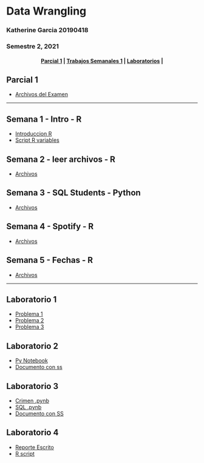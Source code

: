 # Data Wrangling 
### Katherine Garcia 20190418
### Semestre 2, 2021

<div align="center">
  <h4>
    <a href="#parcial-1">Parcial 1</a> |
    <a href="#semana-1---intro---r">Trabajos Semanales 1</a> |
    <a href="#laboratorio-1">Laboratorios</a> |
  </h4>
</div>

## Parcial 1
- [Archivos del Examen](https://github.com/katherineggs/dataWrangling/tree/main/parcial1)

---------------------------

## Semana 1 - Intro - R
- [Introduccion R](https://github.com/katherineggs/dataWrangling/tree/main/Laboratorio1)
- [Script R variables](https://github.com/katherineggs/dataWrangling/blob/main/Laboratorio1/Variables.R)

## Semana 2 - leer archivos - R
- [Archivos](https://github.com/katherineggs/dataWrangling/tree/main/Semana2)

## Semana 3 - SQL Students - Python
- [Archivos](https://github.com/katherineggs/dataWrangling/tree/main/Semana3_Joins_Subqueries)

## Semana 4 - Spotify - R
- [Archivos](https://github.com/katherineggs/dataWrangling/tree/main/Semana4Spotify)

## Semana 5 - Fechas - R
- [Archivos](https://github.com/katherineggs/dataWrangling/tree/main/Semana5fechas)

---------------------------------

## Laboratorio 1
- [Problema 1](https://github.com/katherineggs/dataWrangling/tree/main/Laboratorio1/Problema%201)
- [Problema 2](https://github.com/katherineggs/dataWrangling/tree/main/Laboratorio1/Problema%202)
- [Problema 3](https://github.com/katherineggs/dataWrangling/tree/main/Laboratorio1/Problema%203)

## Laboratorio 2
- [Py Notebook](https://github.com/katherineggs/dataWrangling/blob/main/Laboratorio2/SQL%20lab2.ipynb)
- [Documento con ss](https://github.com/katherineggs/dataWrangling/blob/main/Laboratorio2/PreguntasLaboratorio2SQLBasics.docx)

## Laboratorio 3
- [Crimen .pynb](https://github.com/katherineggs/dataWrangling/blob/main/Laboratorio3/CrimeSolving.ipynb)
- [SQL .pynb](https://github.com/katherineggs/dataWrangling/blob/main/Semana3_Joins_Subqueries/SQL_Students.ipynb)
- [Documento con SS](https://github.com/katherineggs/dataWrangling/blob/main/Laboratorio3/Laboratorio_3.docx)

## Laboratorio 4
- [Reporte Escrito](https://github.com/katherineggs/dataWrangling/blob/main/Laboratorio4/Laboratorio_4.docx)
- [R script](https://github.com/katherineggs/dataWrangling/blob/main/Laboratorio4/lab4.R)
